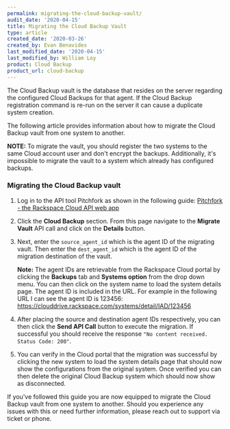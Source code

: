 ```yaml
---
permalink: migrating-the-cloud-backup-vault/
audit_date: '2020-04-15'
title: Migrating the Cloud Backup Vault
type: article
created_date: '2020-03-26'
created_by: Evan Benavides
last_modified_date: '2020-04-15'
last_modified_by: William Loy
product: Cloud Backup
product_url: cloud-backup
---
```


The Cloud Backup vault is the database that resides on the server regarding the configured Cloud Backups for that agent. If the Cloud Backup registration command is re-run on the server it can cause a duplicate system creation.

The following article provides information about how to migrate the Cloud Backup vault from one system to another.

**NOTE:** To migrate the vault, you should register the two systems to the same Cloud account user and don't encrypt the backups. Additionally, it's impossible to migrate the vault to a system which already has configured backups.


### Migrating the Cloud Backup vault

1. Log in to the API tool Pitchfork as shown in the following guide:
[Pitchfork - the Rackspace Cloud API web app](/support/how-to/pitchfork-the-rackspace-cloud-api-web-application/) 

2. Click the **Cloud Backup** section. From this page navigate to the **Migrate Vault** API call and click on the **Details** button. 

3. Next, enter the `source_agent_id` which is the agent ID of the migrating vault. Then enter the `dest_agent_id` which is the agent ID of the migration destination of the vault. 

    **Note:** The agent IDs are retrievable from the Rackspace Cloud portal by clicking the **Backups** tab and **Systems option** from the drop down menu. You can then click on the system name to load the system details page. The agent ID is included in the URL. For example in the following URL I can see the agent ID is 123456: https://clouddrive.rackspace.com/systems/detail/IAD/123456

4. After placing the source and destination agent IDs respectively, you can then click the **Send API Call** button to execute the migration. If successful you should receive the response `"No content received. Status Code: 200"`.

5. You can verify in the Cloud portal that the migration was successful by clicking the new system to load the system details page that should now show the configurations from the original system. Once verified you can then delete the original Cloud Backup system which should now show as disconnected.

If you've followed this guide you are now equipped to migrate the Cloud Backup vault from one system to another. Should you experience any issues with this or need further information, please reach out to support via ticket or phone.
